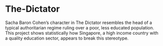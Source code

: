 # The-Dictator

Sacha Baron Cohen’s character in The Dictator resembles the head of a typical authoritarian regime ruling over a poor, less educated population. This project shows statistically how Singapore, a high income country with a quality education sector, appears to break this stereotype.
